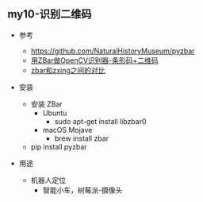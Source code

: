 ## my10-识别二维码

- 参考
    - https://github.com/NaturalHistoryMuseum/pyzbar
    - [用ZBar做OpenCV识别器-条形码+二维码](https://www.pyimagesearch.com/2018/05/21/an-opencv-barcode-and-qr-code-scanner-with-zbar/)
    - [zbar和zxing之间的对比](https://blog.csdn.net/halaoda/article/details/78185719)

- 安装
    - 安装 ZBar
        - Ubuntu
            -  sudo apt-get install libzbar0
        - macOS Mojave
            -  brew install zbar
    - pip install pyzbar

- 用途
    - 机器人定位
        - 智能小车，树莓派-摄像头
